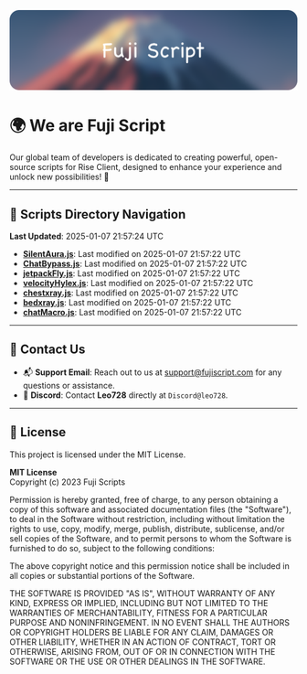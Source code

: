 ![Banner](.github/b.webp)

# 🌍 **We are Fuji Script**

Our global team of developers is dedicated to creating powerful, open-source scripts for Rise Client, designed to enhance your experience and unlock new possibilities! 🌟

---
<!-- SCRIPTS_NAVIGATION_START -->
## 📂 **Scripts Directory Navigation**

**Last Updated**: 2025-01-07 21:57:24 UTC

- **[SilentAura.js](scripts/SilentAura.js)**: Last modified on 2025-01-07 21:57:22 UTC
- **[ChatBypass.js](scripts/ChatBypass.js)**: Last modified on 2025-01-07 21:57:22 UTC
- **[jetpackFly.js](scripts/jetpackFly.js)**: Last modified on 2025-01-07 21:57:22 UTC
- **[velocityHylex.js](scripts/velocityHylex.js)**: Last modified on 2025-01-07 21:57:22 UTC
- **[chestxray.js](scripts/chestxray.js)**: Last modified on 2025-01-07 21:57:22 UTC
- **[bedxray.js](scripts/bedxray.js)**: Last modified on 2025-01-07 21:57:22 UTC
- **[chatMacro.js](scripts/chatMacro.js)**: Last modified on 2025-01-07 21:57:22 UTC

<!-- SCRIPTS_NAVIGATION_END -->

---

## 💬 **Contact Us**  
- 📬 **Support Email**: Reach out to us at [support@fujiscript.com](mailto:support@fujiscript.com) for any questions or assistance.  
- 💬 **Discord**: Contact **Leo728** directly at `Discord@leo728`.

---

## 📜 **License**

This project is licensed under the MIT License.  

**MIT License**  
Copyright (c) 2023 Fuji Scripts  

Permission is hereby granted, free of charge, to any person obtaining a copy of this software and associated documentation files (the "Software"), to deal in the Software without restriction, including without limitation the rights to use, copy, modify, merge, publish, distribute, sublicense, and/or sell copies of the Software, and to permit persons to whom the Software is furnished to do so, subject to the following conditions:  

The above copyright notice and this permission notice shall be included in all copies or substantial portions of the Software.  

THE SOFTWARE IS PROVIDED "AS IS", WITHOUT WARRANTY OF ANY KIND, EXPRESS OR IMPLIED, INCLUDING BUT NOT LIMITED TO THE WARRANTIES OF MERCHANTABILITY, FITNESS FOR A PARTICULAR PURPOSE AND NONINFRINGEMENT. IN NO EVENT SHALL THE AUTHORS OR COPYRIGHT HOLDERS BE LIABLE FOR ANY CLAIM, DAMAGES OR OTHER LIABILITY, WHETHER IN AN ACTION OF CONTRACT, TORT OR OTHERWISE, ARISING FROM, OUT OF OR IN CONNECTION WITH THE SOFTWARE OR THE USE OR OTHER DEALINGS IN THE SOFTWARE.  
